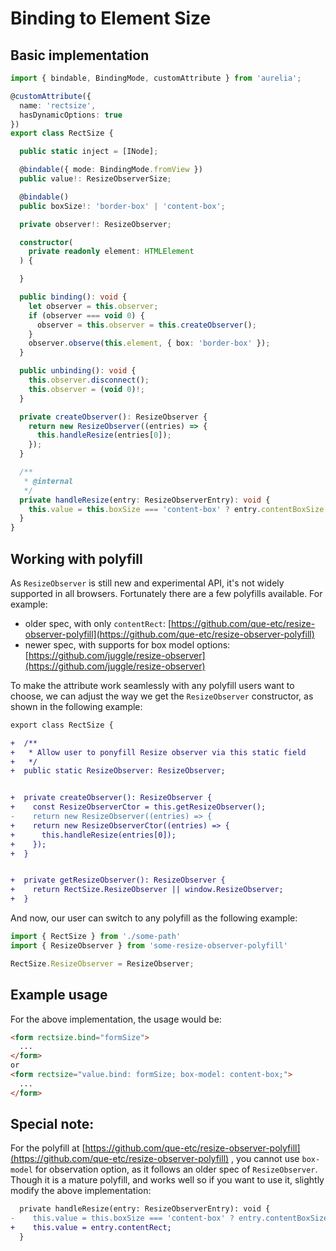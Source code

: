 # Binding to Element Size

## Basic implementation

```typescript
import { bindable, BindingMode, customAttribute } from 'aurelia';

@customAttribute({
  name: 'rectsize',
  hasDynamicOptions: true
})
export class RectSize {

  public static inject = [INode];

  @bindable({ mode: BindingMode.fromView })
  public value!: ResizeObserverSize;

  @bindable()
  public boxSize!: 'border-box' | 'content-box';

  private observer!: ResizeObserver;

  constructor(
    private readonly element: HTMLElement
  ) {

  }

  public binding(): void {
    let observer = this.observer;
    if (observer === void 0) {
      observer = this.observer = this.createObserver();
    }
    observer.observe(this.element, { box: 'border-box' });
  }

  public unbinding(): void {
    this.observer.disconnect();
    this.observer = (void 0)!;
  }

  private createObserver(): ResizeObserver {
    return new ResizeObserver((entries) => {
      this.handleResize(entries[0]);
    });
  }

  /**
   * @internal
   */
  private handleResize(entry: ResizeObserverEntry): void {
    this.value = this.boxSize === 'content-box' ? entry.contentBoxSize : entry.borderBoxSize;
  }
}
```

## Working with polyfill

As `ResizeObserver` is still new and experimental API, it's not widely supported in all browsers. Fortunately there are a few polyfills available. For example:

* older spec, with only `contentRect`: [https://github.com/que-etc/resize-observer-polyfill](https://github.com/que-etc/resize-observer-polyfill)
* newer spec, with supports for box model options: [https://github.com/juggle/resize-observer](https://github.com/juggle/resize-observer)

To make the attribute work seamlessly with any polyfill users want to choose, we can adjust the way we get the `ResizeObserver` constructor, as shown in the following example:

```diff
export class RectSize {

+  /**
+   * Allow user to ponyfill Resize observer via this static field
+   */
+  public static ResizeObserver: ResizeObserver;


+  private createObserver(): ResizeObserver {
+    const ResizeObserverCtor = this.getResizeObserver();
-    return new ResizeObserver((entries) => {
+    return new ResizeObserverCtor((entries) => {
+      this.handleResize(entries[0]);
+    });
+  }


+  private getResizeObserver(): ResizeObserver {
+    return RectSize.ResizeObserver || window.ResizeObserver;
+  }
```

And now, our user can switch to any polyfill as the following example:

```typescript
import { RectSize } from './some-path'
import { ResizeObserver } from 'some-resize-observer-polyfill'

RectSize.ResizeObserver = ResizeObserver;
```

## Example usage

For the above implementation, the usage would be:

```html
<form rectsize.bind="formSize">
  ...
</form>
or
<form rectsize="value.bind: formSize; box-model: content-box;">
  ...
</form>
```

## Special note:

For the polyfill at [https://github.com/que-etc/resize-observer-polyfill](https://github.com/que-etc/resize-observer-polyfill) , you cannot use `box-model` for observation option, as it follows an older spec of `ResizeObserver`. Though it is a mature polyfill, and works well so if you want to use it, slightly modify the above implementation:

```diff
  private handleResize(entry: ResizeObserverEntry): void {
-    this.value = this.boxSize === 'content-box' ? entry.contentBoxSize : entry.borderBoxSize;
+    this.value = entry.contentRect;
  }
```

